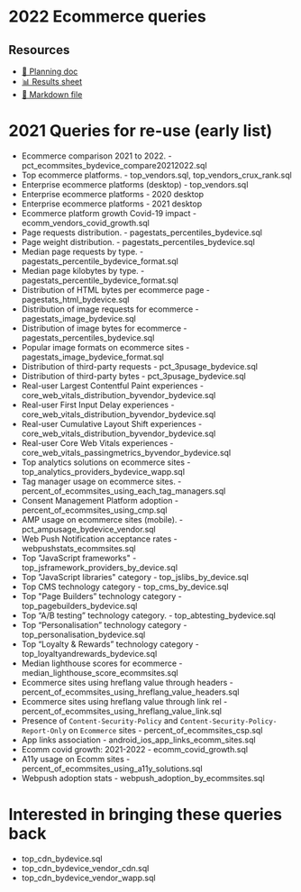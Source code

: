 # 2022 Ecommerce queries

<!--
  This directory contains all of the 2022 Ecommerce chapter queries.

  Each query should have a corresponding `metric_name.sql` file.
  Note that readers are linked to this directory, so try to make the SQL file names descriptive for easy browsing.

  Analysts: if helpful, you can use this README to give additional info about the queries.
-->

## Resources

- [📄 Planning doc][~google-doc]
- [📊 Results sheet][~google-sheets]
- [📝 Markdown file][~chapter-markdown]

[~google-doc]: https://docs.google.com/document/d/1IsdOo8Tgjo4aLDdYZaTGc42BNnJIZMziqPBgNzqCYYg/edit?usp=sharing
[~google-sheets]: https://docs.google.com/spreadsheets/d/1UXCD_A748UF79McCg1cdLdCKPKE8JNFAdd1l-t-glrI/edit?usp=sharing
[~chapter-markdown]: https://github.com/HTTPArchive/almanac.httparchive.org/tree/main/src/content/en/2022/ecommerce.md

# 2021 Queries for re-use (early list)

* Ecommerce comparison 2021 to 2022. - pct_ecommsites_bydevice_compare20212022.sql
* Top ecommerce platforms. - top_vendors.sql, top_vendors_crux_rank.sql
* Enterprise ecommerce platforms (desktop) - top_vendors.sql
* Enterprise ecommerce platforms - 2020 desktop
* Enterprise ecommerce platforms - 2021 desktop
* Ecommerce platform growth Covid-19 impact - ecomm_vendors_covid_growth.sql
* Page requests distribution. - pagestats_percentiles_bydevice.sql
* Page weight distribution. - pagestats_percentiles_bydevice.sql
* Median page requests by type. - pagestats_percentile_bydevice_format.sql
* Median page kilobytes by type. - pagestats_percentile_bydevice_format.sql
* Distribution of HTML bytes per ecommerce page - pagestats_html_bydevice.sql
* Distribution of image requests for ecommerce - pagestats_image_bydevice.sql
* Distribution of image bytes for ecommerce - pagestats_percentiles_bydevice.sql
* Popular image formats on ecommerce sites - pagestats_image_bydevice_format.sql
* Distribution of third-party requests - pct_3pusage_bydevice.sql
* Distribution of third-party bytes - pct_3pusage_bydevice.sql
* Real-user Largest Contentful Paint experiences - core_web_vitals_distribution_byvendor_bydevice.sql
* Real-user First Input Delay experiences - core_web_vitals_distribution_byvendor_bydevice.sql
* Real-user Cumulative Layout Shift experiences - core_web_vitals_distribution_byvendor_bydevice.sql
* Real-user Core Web Vitals experiences - core_web_vitals_passingmetrics_byvendor_bydevice.sql
* Top analytics solutions on ecommerce sites - top_analytics_providers_bydevice_wapp.sql
* Tag manager usage on ecommerce sites. - percent_of_ecommsites_using_each_tag_managers.sql
* Consent Management Platform adoption - percent_of_ecommsites_using_cmp.sql
* AMP usage on ecommerce sites (mobile). - pct_ampusage_bydevice_vendor.sql
* Web Push Notification acceptance rates - webpushstats_ecommsites.sql
* Top "JavaScript frameworks" - top_jsframework_providers_by_device.sql
* Top "JavaScript libraries" category - top_jslibs_by_device.sql
* Top CMS technology category - top_cms_by_device.sql
* Top "Page Builders” technology category - top_pagebuilders_bydevice.sql
* Top “A/B testing” technology category. - top_abtesting_bydevice.sql
* Top “Personalisation” technology category - top_personalisation_bydevice.sql
* Top “Loyalty & Rewards” technology category - top_loyaltyandrewards_bydevice.sql
* Median lighthouse scores for ecommerce - median_lighthouse_score_ecommsites.sql
* Ecommerce sites using hreflang value through headers - percent_of_ecommsites_using_hreflang_value_headers.sql
* Ecommerce sites using hreflang value through link rel - percent_of_ecommsites_using_hreflang_value_link.sql
* Presence of `Content-Security-Policy` and `Content-Security-Policy-Report-Only` on `Ecommerce` sites - percent_of_ecommsites_csp.sql
* App links association - android_ios_app_links_ecomm_sites.sql
* Ecomm covid growth: 2021-2022 - ecomm_covid_growth.sql
* A11y usage on Ecomm sites - percent_of_ecommsites_using_a11y_solutions.sql
* Webpush adoption stats - webpush_adoption_by_ecommsites.sql

# Interested in bringing these queries back
* top_cdn_bydevice.sql
* top_cdn_bydevice_vendor_cdn.sql
* top_cdn_bydevice_vendor_wapp.sql
